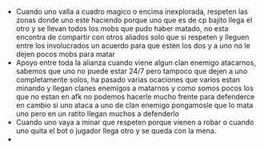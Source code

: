 - Cuando uno valla a cuadro magico o encima inexplorada, respeten las zonas donde uno este haciendo porque uno que es de cp bajito llega el otro y se llevan todos los mobs que pudo haber matado, no esta encontra de compartir con otros aliados solo que si respeten y lleguen entre los involucrados un acuerdo para que esten los dos y a uno no le dejen pocos mobs para matar
- Apoyo entre toda la alianza cuando viene algun clan enemigo atacarnos, sabemos que uno no puede estar 24/7 pero tampoco que dejen a uno completamente solos, ha pasado varias ocaciones que varios estan minando y llegan clanes enemigos a matarnos y como somos pocos los que no estan en afk no podemos hacerle mucho frente para defenderce en cambio si uno ataca a uno de clan enemigo pongamosle que lo mata uno pero en un ratito llegan muchos a defenderlo
- Cuando uno vaya a minar que respeten porque vienen a robar o cuando uno quita el bot o jugador llega otro y se queda con la mena.
- 